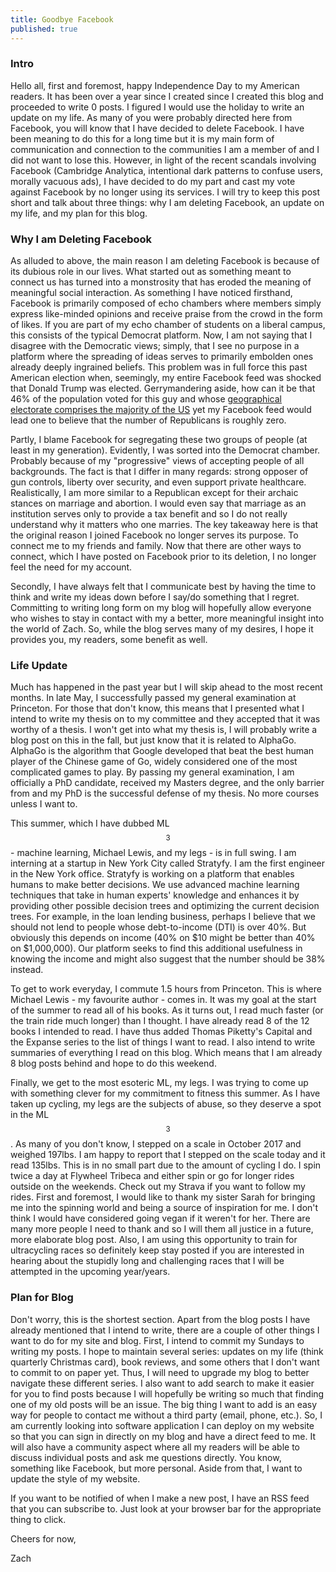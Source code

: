 ```yaml
---
title: Goodbye Facebook
published: true
---
```

### Intro

Hello all, first and foremost, happy Independence Day to my American readers. It has been over a year since I created since I created this blog and proceeded to write 0 posts. I figured I would use the holiday to write an update on my life. As many of you were probably directed here from Facebook, you will know that I have decided to delete Facebook. I have been meaning to do this for a long time but it is my main form of communication and connection to the communities I am a member of and I did not want to lose this. However, in light of the recent scandals involving Facebook (Cambridge Analytica, intentional dark patterns to confuse users, morally vacuous ads), I have decided to do my part and cast my vote against Facebook by no longer using its services. I will try to keep this post short and talk about three things: why I am deleting Facebook, an update on my life, and my plan for this blog.

### Why I am Deleting Facebook

As alluded to above, the main reason I am deleting Facebook is because of its dubious role in our lives. What started out as something meant to connect us has turned into a monstrosity that has eroded the meaning of meaningful social interaction. As something I have noticed firsthand, Facebook is primarily composed of echo chambers where members simply express like-minded opinions and receive praise from the crowd in the form of likes. If you are part of my echo chamber of students on a liberal campus, this consists of the typical Democrat platform. Now, I am not saying that I disagree with the Democratic views; simply, that I see no purpose in a platform where the spreading of ideas serves to primarily embolden ones already deeply ingrained beliefs. This problem was in full force this past American election when, seemingly, my entire Facebook feed was shocked that Donald Trump was elected. Gerrymandering aside, how can it be that 46% of the population voted for this guy and whose [geographical electorate comprises the majority of the US](https://en.wikipedia.org/wiki/United_States_elections,_2016#/media/File:US_House_2016.svg) yet my Facebook feed would lead one to believe that the number of Republicans is roughly zero.

Partly, I blame Facebook for segregating these two groups of people (at least in my generation). Evidently, I was sorted into the Democrat chamber. Probably because of my "progressive" views of accepting people of all backgrounds. The fact is that I differ in many regards: strong opposer of gun controls, liberty over security, and even support private healthcare. Realistically, I am more similar to a Republican except for their archaic stances on marriage and abortion. I would even say that marriage as an institution serves only to provide a tax benefit and so I do not really understand why it matters who one marries. The key takeaway here is that the original reason I joined Facebook no longer serves its purpose. To connect me to my friends and family. Now that there are other ways to connect, which I have posted on Facebook prior to its deletion, I no longer feel the need for my account.

Secondly, I have always felt that I communicate best by having the time to think and write my ideas down before I say/do something that I regret. Committing to writing long form on my blog will hopefully allow everyone who wishes to stay in contact with my a better, more meaningful insight into the world of Zach. So, while the blog serves many of my desires, I hope it provides you, my readers, some benefit as well.

### Life Update

Much has happened in the past year but I will skip ahead to the most recent months. In late May, I successfully passed my general examination at Princeton. For those that don't know, this means that I presented what I intend to write my thesis on to my committee and they accepted that it was worthy of a thesis. I won't get into what my thesis is, I will probably write a blog post on this in the fall, but just know that it is related to AlphaGo. AlphaGo is the algorithm that Google developed that beat the best human player of the Chinese game of Go, widely considered one of the most complicated games to play. By passing my general examination, I am officially a PhD candidate, received my Masters degree, and the only barrier from and my PhD is the successful defense of my thesis. No more courses unless I want to.

This summer, which I have dubbed ML$$^3$$ - machine learning, Michael Lewis, and my legs - is in full swing. I am interning at a startup in New York City called Stratyfy. I am the first engineer in the New York office. Stratyfy is working on a platform that enables humans to make better decisions. We use advanced machine learning techniques that take in human experts' knowledge and enhances it by providing other possible decision trees and optimizing the current decision trees. For example, in the loan lending business, perhaps I believe that we should not lend to people whose debt-to-income (DTI) is over 40%. But obviously this depends on income (40% on $10 might be better than 40% on $1,000,000). Our platform seeks to find this additional usefulness in knowing the income and might also suggest that the number should be 38% instead.

To get to work everyday, I commute 1.5 hours from Princeton. This is where Michael Lewis - my favourite author - comes in. It was my goal at the start of the summer to read all of his books. As it turns out, I read much faster (or the train ride much longer) than I thought. I have already read 8 of the 12 books I intended to read. I have thus added Thomas Piketty's Capital and the Expanse series to the list of things I want to read. I also intend to write summaries of everything I read on this blog. Which means that I am already 8 blog posts behind and hope to do this weekend.

Finally, we get to the most esoteric ML, my legs. I was trying to come up with something clever for my commitment to fitness this summer. As I have taken up cycling, my legs are the subjects of abuse, so they deserve a spot in the ML$$^3$$. As many of you don't know, I stepped on a scale in October 2017 and weighed 197lbs. I am happy to report that I stepped on the scale today and it read 135lbs. This is in no small part due to the amount of cycling I do. I spin twice a day at Flywheel Tribeca and either spin or go for longer rides outside on the weekends. Check out my Strava if you want to follow my rides. First and foremost, I would like to thank my sister Sarah for bringing me into the spinning world and being a source of inspiration for me. I don't think I would have considered going vegan if it weren't for her. There are many more people I need to thank and so I will them all justice in a future, more elaborate blog post. Also, I am using this opportunity to train for ultracycling races so definitely keep stay posted if you are interested in hearing about the stupidly long and challenging races that I will be attempted in the upcoming year/years.

### Plan for Blog

Don't worry, this is the shortest section. Apart from the blog posts I have already mentioned that I intend to write, there are a couple of other things I want to do for my site and blog. First, I intend to commit my Sundays to writing my posts. I hope to maintain several series: updates on my life (think quarterly Christmas card), book reviews, and some others that I don't want to commit to on paper yet. Thus, I will need to upgrade my blog to better navigate these different series. I also want to add search to make it easier for you to find posts because I will hopefully be writing so much that finding one of my old posts will be an issue. The big thing I want to add is an easy way for people to contact me without a third party (email, phone, etc.). So, I am currently looking into software application I can deploy on my website so that you can sign in directly on my blog and have a direct feed to me. It will also have a community aspect where all my readers will be able to discuss individual posts and ask me questions directly. You know, something like Facebook, but more personal. Aside from that, I want to update the style of my website.

If you want to be notified of when I make a new post, I have an RSS feed that you can subscribe to. Just look at your browser bar for the appropriate thing to click.

Cheers for now,

Zach